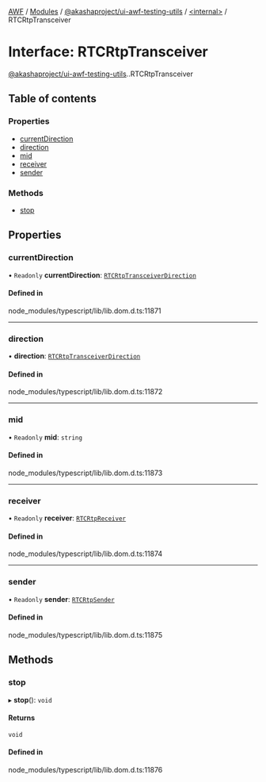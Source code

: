 [AWF](../README.md) / [Modules](../modules.md) / [@akashaproject/ui-awf-testing-utils](../modules/akashaproject_ui_awf_testing_utils.md) / [<internal\>](../modules/akashaproject_ui_awf_testing_utils._internal_.md) / RTCRtpTransceiver

# Interface: RTCRtpTransceiver

[@akashaproject/ui-awf-testing-utils](../modules/akashaproject_ui_awf_testing_utils.md).[<internal>](../modules/akashaproject_ui_awf_testing_utils._internal_.md).RTCRtpTransceiver

## Table of contents

### Properties

- [currentDirection](akashaproject_ui_awf_testing_utils._internal_.RTCRtpTransceiver.md#currentdirection)
- [direction](akashaproject_ui_awf_testing_utils._internal_.RTCRtpTransceiver.md#direction)
- [mid](akashaproject_ui_awf_testing_utils._internal_.RTCRtpTransceiver.md#mid)
- [receiver](akashaproject_ui_awf_testing_utils._internal_.RTCRtpTransceiver.md#receiver)
- [sender](akashaproject_ui_awf_testing_utils._internal_.RTCRtpTransceiver.md#sender)

### Methods

- [stop](akashaproject_ui_awf_testing_utils._internal_.RTCRtpTransceiver.md#stop)

## Properties

### currentDirection

• `Readonly` **currentDirection**: [`RTCRtpTransceiverDirection`](../modules/akashaproject_ui_awf_testing_utils._internal_.md#rtcrtptransceiverdirection)

#### Defined in

node_modules/typescript/lib/lib.dom.d.ts:11871

___

### direction

• **direction**: [`RTCRtpTransceiverDirection`](../modules/akashaproject_ui_awf_testing_utils._internal_.md#rtcrtptransceiverdirection)

#### Defined in

node_modules/typescript/lib/lib.dom.d.ts:11872

___

### mid

• `Readonly` **mid**: `string`

#### Defined in

node_modules/typescript/lib/lib.dom.d.ts:11873

___

### receiver

• `Readonly` **receiver**: [`RTCRtpReceiver`](../modules/akashaproject_ui_awf_testing_utils._internal_.md#rtcrtpreceiver)

#### Defined in

node_modules/typescript/lib/lib.dom.d.ts:11874

___

### sender

• `Readonly` **sender**: [`RTCRtpSender`](../modules/akashaproject_ui_awf_testing_utils._internal_.md#rtcrtpsender)

#### Defined in

node_modules/typescript/lib/lib.dom.d.ts:11875

## Methods

### stop

▸ **stop**(): `void`

#### Returns

`void`

#### Defined in

node_modules/typescript/lib/lib.dom.d.ts:11876
